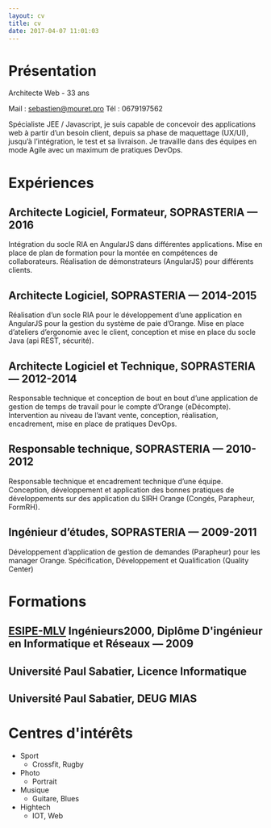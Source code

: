 ```yaml
---
layout: cv
title: cv
date: 2017-04-07 11:01:03
---
```

# Présentation
Architecte Web - 33 ans

Mail : sebastien@mouret.pro
Tél : 0679197562

Spécialiste JEE / Javascript, je suis capable de concevoir des applications web à partir d’un besoin client, depuis sa phase de maquettage (UX/UI), jusqu’à l’intégration, le test et sa livraison. Je travaille dans des équipes en mode Agile avec un maximum de pratiques DevOps.
# Expériences
## Architecte Logiciel, Formateur, SOPRASTERIA — 2016

Intégration du socle RIA en AngularJS dans différentes applications. Mise en place de plan de formation pour la montée en compétences de collaborateurs.
Réalisation de démonstrateurs (AngularJS) pour différents clients.

## Architecte Logiciel, SOPRASTERIA — 2014-2015

Réalisation d’un socle RIA pour le développement d’une application en AngularJS pour la gestion du système de paie d’Orange. Mise en place d’ateliers d’ergonomie avec le client, conception et mise en place du socle Java (api REST, sécurité).

## Architecte Logiciel et Technique, SOPRASTERIA — 2012-2014

Responsable technique et conception de bout en bout d’une application de gestion de temps de travail pour le compte d’Orange (eDécompte). Intervention au niveau de l’avant vente, conception, réalisation, encadrement, mise en place de pratiques DevOps.

## Responsable technique, SOPRASTERIA — 2010-2012

Responsable technique et encadrement technique d’une équipe. Conception, développement et application des bonnes pratiques de développements sur des application du SIRH Orange (Congés, Parapheur, FormRH).

## Ingénieur d’études, SOPRASTERIA — 2009-2011

Développement d’application de gestion de demandes (Parapheur) pour les manager Orange. Spécification, Développement et Qualification (Quality Center)

# Formations
## [ESIPE-MLV](http://esipe.u-pem.fr/) Ingénieurs2000, Diplôme D'ingénieur en Informatique et Réseaux — 2009

## Université Paul Sabatier, Licence Informatique

## Université Paul Sabatier, DEUG MIAS

# Centres d'intérêts
- Sport
    - Crossfit, Rugby
- Photo
    - Portrait
- Musique
    - Guitare, Blues
- Hightech
    - IOT, Web
